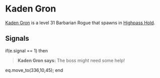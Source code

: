 # Kaden Gron



[Kaden Gron](/npc/5050) is a level 31 Barbarian Rogue that spawns in [Highpass Hold](/zone/5).



## Signals

if(e.signal == 1) then


>**Kaden Gron says:** The boss might need some help!


eq.move_to(336,10,45);
end